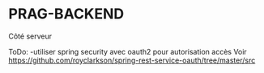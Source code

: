 # PRAG-BACKEND
Côté serveur

ToDo:
-utiliser spring security avec oauth2 pour autorisation accès
Voir https://github.com/royclarkson/spring-rest-service-oauth/tree/master/src
